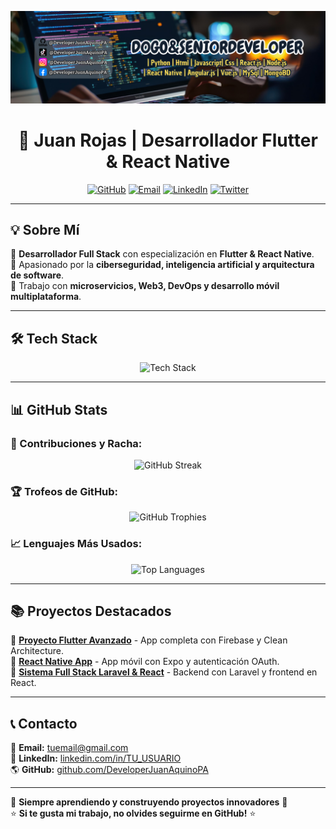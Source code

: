 ![Banner](https://github.com/DeveloperJuanAquinoPA/DeveloperJuanAquinoPA/blob/main/LogoPT.png)

<h1 align="center">🚀 Juan Rojas | Desarrollador Flutter & React Native</h1>

<p align="center">
  <a href="https://github.com/DeveloperJuanAquinoPA" target="_blank"><img src="https://img.icons8.com/fluency/50/000000/github.png" alt="GitHub"/></a>
  <a href="mailto:tuemail@gmail.com" target="_blank"><img src="https://img.icons8.com/fluency/50/000000/gmail-new.png" alt="Email"/></a>
  <a href="https://www.linkedin.com/in/TU_USUARIO" target="_blank"><img src="https://img.icons8.com/fluency/50/000000/linkedin.png" alt="LinkedIn"/></a>
  <a href="https://twitter.com/TU_USUARIO" target="_blank"><img src="https://img.icons8.com/fluency/50/000000/twitter.png" alt="Twitter"/></a>
</p>

---

## **💡 Sobre Mí**
🔹 **Desarrollador Full Stack** con especialización en **Flutter & React Native**.  
🔹 Apasionado por la **ciberseguridad, inteligencia artificial y arquitectura de software**.  
🔹 Trabajo con **microservicios, Web3, DevOps y desarrollo móvil multiplataforma**.  

---

## **🛠️ Tech Stack**
<p align="center">
  <img src="https://skillicons.dev/icons?i=flutter,react,reactnative,dart,typescript,js,html,css,tailwind,bootstrap,java,kotlin,swift,php,laravel,nodejs,express,nestjs,mongodb,mysql,postgres,sqlite,firebase,graphql,git,github,gitlab,docker,kubernetes,aws,azure,gcp,linux,bash,figma,postman,androidstudio,vscode&theme=dark&perline=10" alt="Tech Stack"/>
</p>

---

## **📊 GitHub Stats**
### 🚀 Contribuciones y Racha:
<p align="center">
  <img src="https://streak-stats.demolab.com?user=DeveloperJuanAquinoPA&theme=dark&hide_border=false&date_format=M%20j%5B%2C%20Y%5D" alt="GitHub Streak"/>
</p>

### 🏆 Trofeos de GitHub:
<p align="center">
  <img src="https://github-profile-trophy.vercel.app/?username=DeveloperJuanAquinoPA&theme=darkhub&no-frame=false&no-bg=true&margin-w=4&column=6" alt="GitHub Trophies"/>
</p>

### 📈 Lenguajes Más Usados:
<p align="center">
  <img src="https://github-readme-stats.vercel.app/api/top-langs/?username=DeveloperJuanAquinoPA&layout=compact&theme=dark&hide_border=false&langs_count=10" alt="Top Languages"/>
</p>

---

## **📚 Proyectos Destacados**
🚀 [**Proyecto Flutter Avanzado**](https://github.com/DeveloperJuanAquinoPA/proyecto-flutter) - App completa con Firebase y Clean Architecture.  
🚀 [**React Native App**](https://github.com/DeveloperJuanAquinoPA/react-native-app) - App móvil con Expo y autenticación OAuth.  
🚀 [**Sistema Full Stack Laravel & React**](https://github.com/DeveloperJuanAquinoPA/fullstack-laravel-react) - Backend con Laravel y frontend en React.  

---

## **📞 Contacto**
📩 **Email:** [tuemail@gmail.com](mailto:tuemail@gmail.com)  
💼 **LinkedIn:** [linkedin.com/in/TU_USUARIO](https://www.linkedin.com/in/TU_USUARIO)  
🌎 **GitHub:** [github.com/DeveloperJuanAquinoPA](https://github.com/DeveloperJuanAquinoPA)  

---

🚀 **Siempre aprendiendo y construyendo proyectos innovadores** 🚀  
⭐ **Si te gusta mi trabajo, no olvides seguirme en GitHub!** ⭐